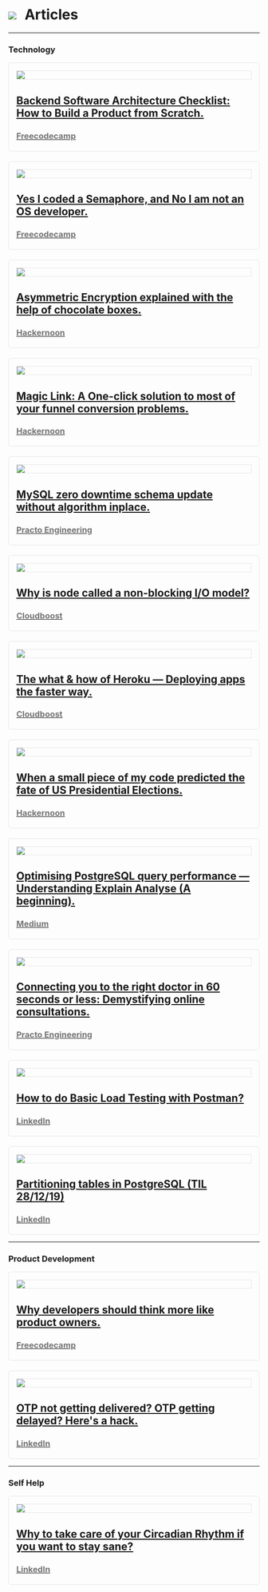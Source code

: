 <h1><a href="{{ "/" | absolute_url }}"><img style="max-width: 4%" src="/images/back.png"></a><label style="margin-left: 2%"> Articles</label></h1>

---

### Technology

<div style="padding: 15px; border: 1px solid rgba(230, 230, 230, 1); border-radius: 5px">
<a href="https://www.freecodecamp.org/news/have-an-idea-want-to-build-a-product-from-scratch-heres-a-checklist-of-things-you-should-go-through-in-your-backend-software-architecture/" target="_blank">
  <div style="border: 1px solid rgba(230, 230, 230, 1)">
  <img src="images/product_scratch.jpeg?raw=true" style="height: inherit">
  </div>
  <div style="margin-top: 15px;">
    <h2 style="margin-bottom: 4px">Backend Software Architecture Checklist: How to Build a Product from Scratch.</h2>
    <h3 style="color: rgba(117, 117, 117, 1); margin-bottom: 5px">Freecodecamp</h3>
  </div>
</a>
</div>


<div style="padding: 15px; border: 1px solid rgba(230, 230, 230, 1); border-radius: 5px; margin-top: 20px">
<a href="https://medium.com/free-code-camp/yes-i-coded-a-semaphore-and-no-i-am-not-an-os-developer-c721650e1887" target="_blank">
  <div style="border: 1px solid rgba(230, 230, 230, 1)">
  <img src="images/semaphore.jpeg?raw=true" style="height: inherit">
  </div>
  <div style="margin-top: 15px;">
    <h2 style="margin-bottom: 4px">Yes I coded a Semaphore, and No I am not an OS developer.</h2>
    <h3 style="color: rgba(117, 117, 117, 1); margin-bottom: 5px">Freecodecamp</h3>
  </div>
</a>
</div>

<div style="padding: 15px; border: 1px solid rgba(230, 230, 230, 1); border-radius: 5px; margin-top: 20px">
<a href="https://medium.com/hackernoon/asymmetric-encryption-explained-using-chocolate-boxes-5a329ea6813e" target="_blank">
  <div style="border: 1px solid rgba(230, 230, 230, 1)">
  <img src="images/encryption.jpeg?raw=true" style="height: inherit">
  </div>
  <div style="margin-top: 15px;">
    <h2 style="margin-bottom: 4px">Asymmetric Encryption explained with the help of chocolate boxes.</h2>
    <h3 style="color: rgba(117, 117, 117, 1); margin-bottom: 5px">Hackernoon</h3>
  </div>
</a>
</div>

<div style="padding: 15px; border: 1px solid rgba(230, 230, 230, 1); border-radius: 5px; margin-top: 20px">
<a href="https://medium.com/hackernoon/magic-links-d680d410f8f7" target="_blank">
  <div style="border: 1px solid rgba(230, 230, 230, 1)">
  <img src="images/magic_link.png?raw=true" style="height: inherit">
  </div>
  <div style="margin-top: 15px;">
    <h2 style="margin-bottom: 4px">Magic Link: A One-click solution to most of your funnel conversion problems.</h2>
    <h3 style="color: rgba(117, 117, 117, 1); margin-bottom: 5px">Hackernoon</h3>
  </div>
</a>
</div>

<div style="padding: 15px; border: 1px solid rgba(230, 230, 230, 1); border-radius: 5px; margin-top: 20px">
<a href="https://medium.com/practo-engineering/mysql-zero-downtime-schema-update-without-algorithm-inplace-fd427ec5b681" target="_blank">
  <div style="border: 1px solid rgba(230, 230, 230, 1)">
  <img src="images/mysql.jpeg?raw=true" style="height: inherit">
  </div>
  <div style="margin-top: 15px;">
    <h2 style="margin-bottom: 4px">MySQL zero downtime schema update without algorithm inplace.</h2>
    <h3 style="color: rgba(117, 117, 117, 1); margin-bottom: 5px">Practo Engineering</h3>
  </div>
</a>
</div>

<div style="padding: 15px; border: 1px solid rgba(230, 230, 230, 1); border-radius: 5px; margin-top: 20px">
<a href="https://blog.cloudboost.io/why-is-node-called-a-non-blocking-i-o-model-eb639063bc14" target="_blank">
  <div style="border: 1px solid rgba(230, 230, 230, 1)">
  <img src="images/node.png?raw=true" style="height: inherit">
  </div>
  <div style="margin-top: 15px;">
    <h2 style="margin-bottom: 4px">Why is node called a non-blocking I/O model?</h2>
    <h3 style="color: rgba(117, 117, 117, 1); margin-bottom: 5px">Cloudboost</h3>
  </div>
</a>
</div>

<div style="padding: 15px; border: 1px solid rgba(230, 230, 230, 1); border-radius: 5px; margin-top: 20px">
<a href="https://blog.cloudboost.io/the-what-how-of-heroku-deploying-apps-the-faster-way-5bcb29e699e8" target="_blank">
  <div style="border: 1px solid rgba(230, 230, 230, 1)">
  <img src="images/heroku.png?raw=true" style="height: inherit">
  </div>
  <div style="margin-top: 15px;">
    <h2 style="margin-bottom: 4px">The what & how of Heroku — Deploying apps the faster way.</h2>
    <h3 style="color: rgba(117, 117, 117, 1); margin-bottom: 5px">Cloudboost</h3>
  </div>
</a>
</div>

<div style="padding: 15px; border: 1px solid rgba(230, 230, 230, 1); border-radius: 5px; margin-top: 20px">
<a href="https://medium.com/hackernoon/when-a-small-piece-of-my-code-predicted-the-fate-of-us-presidential-elections-e6f2a0cced4a" target="_blank">
  <div style="border: 1px solid rgba(230, 230, 230, 1)">
  <img src="images/sentiment_analysis.jpeg?raw=true" style="height: inherit">
  </div>
  <div style="margin-top: 15px;">
    <h2 style="margin-bottom: 4px">When a small piece of my code predicted the fate of US Presidential Elections.</h2>
    <h3 style="color: rgba(117, 117, 117, 1); margin-bottom: 5px">Hackernoon</h3>
  </div>
</a>
</div>

<div style="padding: 15px; border: 1px solid rgba(230, 230, 230, 1); border-radius: 5px; margin-top: 20px">
<a href="https://medium.com/@cosmos_sajal/optimising-postgresql-query-performance-understanding-explain-analyse-a-beginning-62a6f1d2bacb" target="_blank">
  <div style="border: 1px solid rgba(230, 230, 230, 1)">
  <img src="images/postgres.png?raw=true" style="height: inherit">
  </div>
  <div style="margin-top: 15px;">
    <h2 style="margin-bottom: 4px">Optimising PostgreSQL query performance — Understanding Explain Analyse (A beginning).</h2>
    <h3 style="color: rgba(117, 117, 117, 1); margin-bottom: 5px">Medium</h3>
  </div>
</a>
</div>

<div style="padding: 15px; border: 1px solid rgba(230, 230, 230, 1); border-radius: 5px; margin-top: 20px">
<a href="https://medium.com/practo-engineering/connecting-you-to-the-best-doctor-in-60-seconds-demystifying-practo-consult-791c437cf74a" target="_blank">
  <div style="border: 1px solid rgba(230, 230, 230, 1)">
  <img src="images/practo.png?raw=true" style="height: inherit">
  </div>
  <div style="margin-top: 15px;">
    <h2 style="margin-bottom: 4px">Connecting you to the right doctor in 60 seconds or less: Demystifying online consultations.</h2>
    <h3 style="color: rgba(117, 117, 117, 1); margin-bottom: 5px">Practo Engineering</h3>
  </div>
</a>
</div>

<div style="padding: 15px; border: 1px solid rgba(230, 230, 230, 1); border-radius: 5px; margin-top: 20px">
<a href="https://www.linkedin.com/pulse/how-do-basic-load-testing-postman-sajal-sharma/" target="_blank">
  <div style="border: 1px solid rgba(230, 230, 230, 1)">
  <img src="images/load_testing.png?raw=true" style="height: inherit">
  </div>
  <div style="margin-top: 15px;">
    <h2 style="margin-bottom: 4px">How to do Basic Load Testing with Postman?</h2>
    <h3 style="color: rgba(117, 117, 117, 1); margin-bottom: 5px">LinkedIn</h3>
  </div>
</a>
</div>

<div style="padding: 15px; border: 1px solid rgba(230, 230, 230, 1); border-radius: 5px; margin-top: 20px">
<a href="https://www.linkedin.com/pulse/til-28th-december-2019-sajal-sharma/" target="_blank">
  <div style="border: 1px solid rgba(230, 230, 230, 1)">
  <img src="images/postgres.png?raw=true" style="height: inherit">
  </div>
  <div style="margin-top: 15px;">
    <h2 style="margin-bottom: 4px">Partitioning tables in PostgreSQL (TIL 28/12/19)</h2>
    <h3 style="color: rgba(117, 117, 117, 1); margin-bottom: 5px">LinkedIn</h3>
  </div>
</a>
</div>

---
### Product Development

<div style="padding: 15px; border: 1px solid rgba(230, 230, 230, 1); border-radius: 5px">
<a href="https://medium.com/free-code-camp/why-should-a-developer-think-like-a-product-owner-c3f813e4ea93" target="_blank">
  <div style="border: 1px solid rgba(230, 230, 230, 1)">
  <img src="images/product.jpeg?raw=true" style="height: inherit">
  </div>
  <div style="margin-top: 15px;">
    <h2 style="margin-bottom: 4px">Why developers should think more like product owners.</h2>
    <h3 style="color: rgba(117, 117, 117, 1); margin-bottom: 5px">Freecodecamp</h3>
  </div>
</a>
</div>

<div style="padding: 15px; border: 1px solid rgba(230, 230, 230, 1); border-radius: 5px; margin-top: 20px">
<a href="https://www.linkedin.com/pulse/otp-getting-delivered-delayed-heres-hack-sajal-sharma/" target="_blank">
  <div style="border: 1px solid rgba(230, 230, 230, 1)">
  <img src="images/otp.gif?raw=true" style="height: inherit">
  </div>
  <div style="margin-top: 15px;">
    <h2 style="margin-bottom: 4px">OTP not getting delivered? OTP getting delayed? Here's a hack.</h2>
    <h3 style="color: rgba(117, 117, 117, 1); margin-bottom: 5px">LinkedIn</h3>
  </div>
</a>
</div>

---
### Self Help

<div style="padding: 15px; border: 1px solid rgba(230, 230, 230, 1); border-radius: 5px">
<a href="https://www.linkedin.com/pulse/why-take-care-your-circadian-rhythm-you-want-stay-sane-sajal-sharma/" target="_blank">
  <div style="border: 1px solid rgba(230, 230, 230, 1)">
  <img src="images/circadian_rhythm.jpeg?raw=true" style="height: inherit">
  </div>
  <div style="margin-top: 15px;">
    <h2 style="margin-bottom: 4px">Why to take care of your Circadian Rhythm if you want to stay sane?</h2>
    <h3 style="color: rgba(117, 117, 117, 1); margin-bottom: 5px">LinkedIn</h3>
  </div>
</a>
</div>
